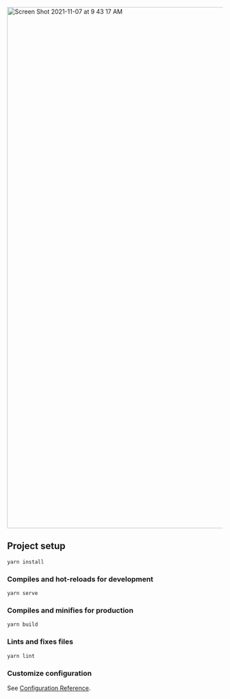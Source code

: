
<img width="1218" alt="Screen Shot 2021-11-07 at 9 43 17 AM" src="https://user-images.githubusercontent.com/5196925/140652766-16b42df0-8565-438d-9f6b-d8fb7021d72a.png">




## Project setup
```
yarn install
```

### Compiles and hot-reloads for development
```
yarn serve
```

### Compiles and minifies for production
```
yarn build
```

### Lints and fixes files
```
yarn lint
```

### Customize configuration
See [Configuration Reference](https://cli.vuejs.org/config/).
